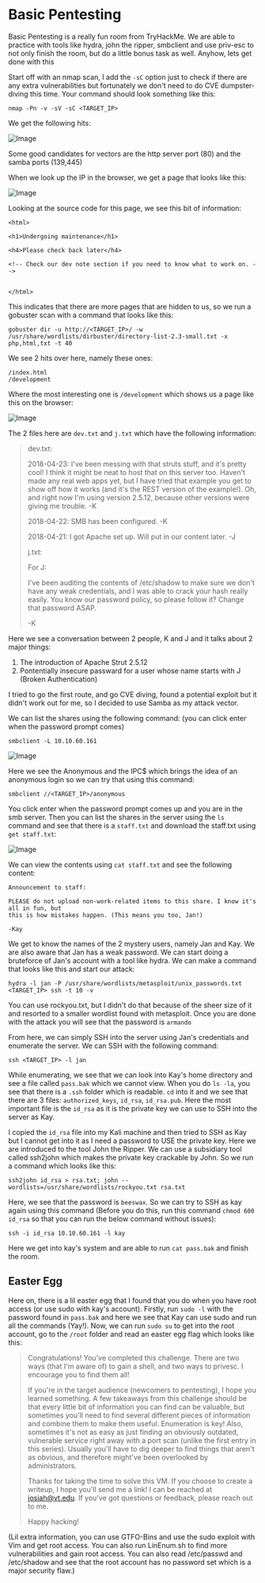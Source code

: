 Basic Pentesting
================

Basic Pentesting is a really fun room from TryHackMe. We are able to practice with tools like hydra, john the ripper, smbclient and use priv-esc to not only finish the room, but do a little bonus task as well. Anyhow, lets get done with this

Start off with an nmap scan, I add the `-sC` option just to check if there are any extra vulnerabilities but fortunately we don't need to do CVE dumpster-diving this time. Your command should look something like this:
```
nmap -Pn -v -sV -sC <TARGET_IP>
```
We get the following hits:

![Image](images/1.png)

Some good candidates for vectors are the http server port (80) and the samba ports (139,445)

When we look up the IP in the browser, we get a page that looks like this:

![Image](images/2.png)

Looking at the source code for this page, we see this bit of information:
```
<html>

<h1>Undergoing maintenance</h1>

<h4>Please check back later</h4>

<!-- Check our dev note section if you need to know what to work on. -->


</html>
```

This indicates that there are more pages that are hidden to us, so we run a gobuster scan with a command that looks like this:
```
gobuster dir -u http://<TARGET_IP>/ -w /usr/share/wordlists/dirbuster/directory-list-2.3-small.txt -x php,html,txt -t 40
```

We see 2 hits over here, namely these ones:
```
/index.html
/development
```

Where the most interesting one is `/development` which shows us a page like this on the browser:

![Image](images/3.png)

The 2 files here are `dev.txt` and `j.txt` which have the following information:

>dev.txt:
>
>
>2018-04-23: I've been messing with that struts stuff, and it's pretty cool! I think it might be neat
>to host that on this server too. Haven't made any real web apps yet, but I have tried that example
>you get to show off how it works (and it's the REST version of the example!). Oh, and right now I'm 
>using version 2.5.12, because other versions were giving me trouble. -K
>
>2018-04-22: SMB has been configured. -K
>
>2018-04-21: I got Apache set up. Will put in our content later. -J
>
>j.txt:
>
>For J:
>
>I've been auditing the contents of /etc/shadow to make sure we don't have any weak credentials,
>and I was able to crack your hash really easily. You know our password policy, so please follow
>it? Change that password ASAP.
>
>-K
>

Here we see a conversation between 2 people, K and J and it talks about 2 major things:

1. The introduction of Apache Strut 2.5.12
2. Pontentially insecure passward for a user whose name starts with J (Broken Authentication)

I tried to go the first route, and go CVE diving, found a potential exploit but it didn't work out for me, so I decided to use Samba as my attack vector.

We can list the shares using the following command: (you can click enter when the password prompt comes)
```
smbclient -L 10.10.60.161
```

![Image](images/4.png)

Here we see the Anonymous and the IPC$ which brings the idea of an anonymous login so we can try that using this command:

```
smbclient //<TARGET_IP>/anonymous
```

You click enter when the password prompt comes up and you are in the smb server. Then you can list the shares in the server using the `ls` command and see that there is a `staff.txt` and download the staff.txt using `get staff.txt`:

![Image](images/5.png)

We can view the contents using `cat staff.txt` and see the following content:
```
Announcement to staff:

PLEASE do not upload non-work-related items to this share. I know it's all in fun, but
this is how mistakes happen. (This means you too, Jan!)

-Kay
```

We get to know the names of the 2 mystery users, namely Jan and Kay. We are also aware that Jan has a weak password. We can start doing a bruteforce of Jan's account with a tool like hydra. We can make a command that looks like this and start our attack:

```
hydra -l jan -P /usr/share/wordlists/metasploit/unix_passwords.txt <TARGET_IP> ssh -t 10 -v
```

You can use rockyou.txt, but I didn't do that because of the sheer size of it and resorted to a smaller wordlist found with metasploit. Once you are done with the attack you will see that the password is `armando`

From here, we can simply SSH into the server using Jan's credentials and enumerate the server. We can SSH with the following command:

```
ssh <TARGET_IP> -l jan
```

While enumerating, we see that we can look into Kay's home directory and see a file called `pass.bak` which we cannot view. When you do `ls -la`, you see that there is a `.ssh` folder which is readable. `cd` into it and we see that there are 3 files: `authorized_keys`, `id_rsa`, `id_rsa.pub`. Here the most important file is the `id_rsa` as it is the private key we can use to SSH into the server as Kay.

I copied the `id_rsa` file into my Kali machine and then tried to SSH as Kay but I cannot get into it as I need a password to USE the private key. Here we are introduced to the tool John the Ripper. We can use a subsidiary tool called ssh2john which makes the private key crackable by John. So we run a command which looks like this:

```
ssh2john id_rsa > rsa.txt; john --wordlists=/usr/share/wordlists/rockyou.txt rsa.txt
```
Here, we see that the password is `beeswax`. So we can try to SSH as kay again using this command (Before you do this, run this command `chmod 600 id_rsa` so that you can run the below command without issues):

```
ssh -i id_rsa 10.10.60.161 -l kay
```

Here we get into kay's system and are able to run `cat pass.bak` and finish the room.


Easter Egg
----------

Here on, there is a lil easter egg that I found that you do when you have root access (or use sudo with kay's account). Firstly, run `sudo -l` with the password found in `pass.bak` and here we see that Kay can use sudo and run all the commands (Yay!). Now, we can run `sudo su` to get into the root account, go to the `/root` folder and read an easter egg flag which looks like this:

>Congratulations! You've completed this challenge. There are two ways (that I'm aware of) to gain 
>a shell, and two ways to privesc. I encourage you to find them all!
>
>If you're in the target audience (newcomers to pentesting), I hope you learned something. A few
>takeaways from this challenge should be that every little bit of information you can find can be
>valuable, but sometimes you'll need to find several different pieces of information and combine
>them to make them useful. Enumeration is key! Also, sometimes it's not as easy as just finding
>an obviously outdated, vulnerable service right away with a port scan (unlike the first entry
>in this series). Usually you'll have to dig deeper to find things that aren't as obvious, and
>therefore might've been overlooked by administrators.
>
>Thanks for taking the time to solve this VM. If you choose to create a writeup, I hope you'll send 
>me a link! I can be reached at josiah@vt.edu. If you've got questions or feedback, please reach
>out to me.
>
>Happy hacking!

(Lil extra information, you can use GTFO-Bins and use the sudo exploit with Vim and get root access. You can also run LinEnum.sh to find more vulnerabilities and gain root access. You can also read /etc/passwd and /etc/shadow and see that the root account has no password set which is a major security flaw.)
